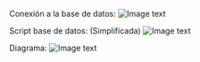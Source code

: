 Conexión a la base de datos: 
![Image text](https://github.com/Cataa97/express_crud/blob/main/img/postman.png)

Script base de datos:  (Simplificada)
![Image text](https://github.com/Cataa97/express_crud/blob/main/img/script.png)

Diagrama: 
![Image text](https://github.com/Cataa97/express_crud/blob/main/img/diagrama.png)

